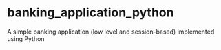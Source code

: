 # banking_application_python
A simple banking application (low level and session-based) implemented using Python

